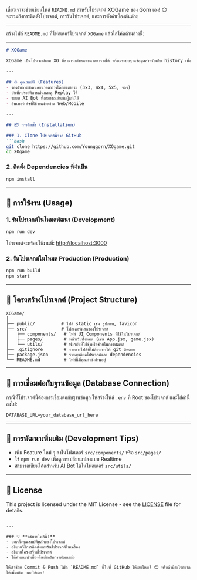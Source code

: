 เดี๋ยวเราจะช่วยเขียนไฟล์ `README.md` สำหรับโปรเจกต์ XOGame ของ Gorn เอง! 😊  
จะรวมถึงการติดตั้งโปรเจกต์, การรันโปรเจกต์, และการตั้งค่าเบื้องต้นด้วย

---

สร้างไฟล์ `README.md` ที่โฟลเดอร์โปรเจกต์ `XOGame` แล้วใส่โค้ดด้านล่างนี้:

---

```markdown
# XOGame

XOGame เป็นโปรเจกต์เกม XO ที่สามารถกำหนดขนาดตารางได้ พร้อมระบบฐานข้อมูลสำหรับเก็บ history เพื่อดู replay และระบบ AI Bot ที่เป็นโบนัสในโปรเจกต์นี้

---

## 🔥 คุณสมบัติ (Features)
- รองรับการกำหนดขนาดตารางได้อย่างอิสระ (3x3, 4x4, 5x5, ฯลฯ)
- บันทึกประวัติการเล่นและดู Replay ได้
- ระบบ AI Bot ที่สามารถเล่นกับผู้เล่นได้
- อินเทอร์เฟซที่ใช้งานง่ายผ่าน Web/Mobile

---

## 📦 การติดตั้ง (Installation)

### 1. Clone โปรเจกต์นี้จาก GitHub
```bash
git clone https://github.com/Younggorn/XOgame.git
cd XOgame
```

### 2. ติดตั้ง Dependencies ที่จำเป็น
```bash
npm install
```

---

## 🚀 การใช้งาน (Usage)

### 1. รันโปรเจกต์ในโหมดพัฒนา (Development)
```bash
npm run dev
```
โปรเจกต์จะพร้อมใช้งานที่: [http://localhost:3000](http://localhost:3000)

### 2. รันโปรเจกต์ในโหมด Production (Production)
```bash
npm run build
npm start
```

---

## 📂 โครงสร้างโปรเจกต์ (Project Structure)
```
XOGame/
│
├── public/          # ไฟล์ static เช่น รูปภาพ, favicon
├── src/             # โฟลเดอร์หลักของโปรเจกต์
│   ├── components/   # ไฟล์ UI Components ที่ใช้ในโปรเจกต์
│   ├── pages/        # หน้าเว็บทั้งหมด (เช่น App.jsx, game.jsx)
│   └── utils/        # ฟังก์ชันที่ใช้ซ้ำหรือช่วยในการพัฒนา
├── .gitignore        # รายการไฟล์ที่ไม่ต้องการให้ git ติดตาม
├── package.json      # รายละเอียดโปรเจกต์และ dependencies
└── README.md         # ไฟล์นี้ที่คุณกำลังอ่านอยู่
```

---

## 📌 การเชื่อมต่อกับฐานข้อมูล (Database Connection)
กรณีที่โปรเจกต์นี้ต้องการเชื่อมต่อกับฐานข้อมูล ให้สร้างไฟล์ `.env` ที่ Root ของโปรเจกต์ และใส่ค่านี้ลงไป:

```
DATABASE_URL=your_database_url_here
```

---

## 🤖 การพัฒนาเพิ่มเติม (Development Tips)
- เพิ่ม Feature ใหม่ ๆ ลงในโฟลเดอร์ `src/components/` หรือ `src/pages/`
- ใช้ `npm run dev` เพื่อดูการเปลี่ยนแปลงแบบ Realtime
- สามารถเขียนโค้ดสำหรับ AI Bot ได้ในโฟลเดอร์ `src/utils/`

---

## 📜 License
This project is licensed under the MIT License - see the [LICENSE](LICENSE) file for details.
```

---

### 💡 **อธิบายไฟล์นี้:**
- บอกถึงคุณสมบัติหลักของโปรเจกต์
- อธิบายวิธีการติดตั้งและรันโปรเจกต์ในเครื่อง
- อธิบายโครงสร้างโปรเจกต์
- ให้คำแนะนำเบื้องต้นสำหรับการพัฒนาต่อ

ให้เราช่วย Commit & Push ไฟล์ `README.md` นี้ไปที่ GitHub ให้เลยไหม? 😊 หรือถ้ามีอะไรอยากให้เพิ่มเติม บอกได้เลย!
